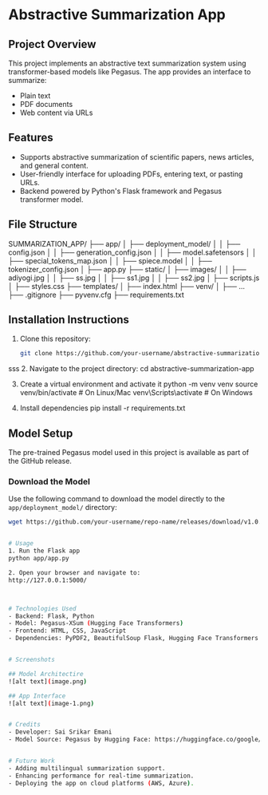 # Abstractive Summarization App

## **Project Overview**
This project implements an abstractive text summarization system using transformer-based models like Pegasus. The app provides an interface to summarize:
- Plain text
- PDF documents
- Web content via URLs

## **Features**
- Supports abstractive summarization of scientific papers, news articles, and general content.
- User-friendly interface for uploading PDFs, entering text, or pasting URLs.
- Backend powered by Python's Flask framework and Pegasus transformer model.

## **File Structure**
SUMMARIZATION_APP/ ├── app/ │ ├── deployment_model/ │ │ ├── config.json │ │ ├── generation_config.json │ │ ├── model.safetensors │ │ ├── special_tokens_map.json │ │ ├── spiece.model │ │ ├── tokenizer_config.json │ ├── app.py ├── static/ │ ├── images/ │ │ ├── adiyogi.jpg │ │ ├── ss.jpg │ │ ├── ss1.jpg │ │ ├── ss2.jpg │ ├── scripts.js │ ├── styles.css ├── templates/ │ ├── index.html ├── venv/ │ ├── ... ├── .gitignore ├── pyvenv.cfg ├── requirements.txt



## **Installation Instructions**
1. Clone this repository:
   ```bash
   git clone https://github.com/your-username/abstractive-summarization-app.git
sss
2. Navigate to the project directory:
cd abstractive-summarization-app

3. Create a virtual environment and activate it 
python -m venv venv
source venv/bin/activate    # On Linux/Mac
venv\Scripts\activate       # On Windows

4. Install dependencies
pip install -r requirements.txt

## **Model Setup**
The pre-trained Pegasus model used in this project is available as part of the GitHub release. 

### **Download the Model**
Use the following command to download the model directly to the `app/deployment_model/` directory:
```bash
wget https://github.com/your-username/repo-name/releases/download/v1.0.0/model.safetensors -P app/deployment_model/


# Usage
1. Run the Flask app
python app/app.py

2. Open your browser and navigate to:
http://127.0.0.1:5000/



# Technologies Used
- Backend: Flask, Python
- Model: Pegasus-XSum (Hugging Face Transformers)
- Frontend: HTML, CSS, JavaScript
- Dependencies: PyPDF2, BeautifulSoup Flask, Hugging Face Transformers


# Screenshots

## Model Architectire
![alt text](image.png)

## App Interface
![alt text](image-1.png)


# Credits
- Developer: Sai Srikar Emani
- Model Source: Pegasus by Hugging Face: https://huggingface.co/google/pegasus-xsum


# Future Work
- Adding multilingual summarization support.
- Enhancing performance for real-time summarization.
- Deploying the app on cloud platforms (AWS, Azure).